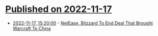 # [Published on 2022-11-17](index.md)

* [2022-11-17, 15:20:00](https://slashdot.org/story/22/11/17/1154211/netease-blizzard-to-end-deal-that-brought-warcraft-to-china?utm_source=rss1.0mainlinkanon&utm_medium=feed) - [NetEase, Blizzard To End Deal That Brought Warcraft To China](https://slashdot.org/story/22/11/17/1154211/netease-blizzard-to-end-deal-that-brought-warcraft-to-china?utm_source=rss1.0mainlinkanon&utm_medium=feed)
